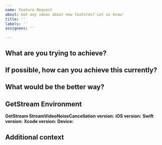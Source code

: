 ```yaml
---
name: Feature Request
about: Got any ideas about new features? Let us know!
title: ''
labels: ''
assignees: ''

---
```


## What are you trying to achieve?


## If possible, how can you achieve this currently?


## What would be the better way?


## GetStream Environment
**GetStream StreamVideoNoiseCancellation version:**
**iOS version:**
**Swift version:**
**Xcode version:**
**Device:**

## Additional context
